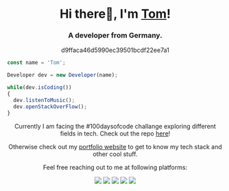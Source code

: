 <h1 align="center">Hi there👋, I'm <a href="https://schmelto.github.io/portfolio/">Tom</a>!</h1>
<h3 align="center">A developer from Germany.</h3>
<p align="center">d9ffaca46d5990ec39501bcdf22ee7a1</p>

```js
const name = 'Tom';

Developer dev = new Developer(name);

while(dev.isCoding())  
{
  dev.listenToMusic();
  dev.openStackOverFlow();
}
```

<p align="center">Currently I am facing the #100daysofcode challange exploring different fields in tech. Check out the repo <a href="https://github.com/schmelto/100-days-of-code">here</a>!</p>

<p align="center">Otherwise check out my <a href="https://schmelto.github.io/portfolio/">portfolio website</a> to get to know my tech stack and other cool stuff.</p>


<p align="center">Feel free reaching out to me at following platforms:</p>

<p align="center">
  <a href="https://www.linkedin.com/in/tomschmelzer/"><img src="https://img.shields.io/badge/LinkedIn-0077B5?style=for-the-badge&logo=linkedin&logoColor=white"></a> 
  <a href="https://dev.to/schmelto"><img src="https://img.shields.io/badge/dev.to-0A0A0A?style=for-the-badge&logo=dev.to&logoColor=white"></a> 
  <a href="https://people.sap.com/schmelto"><img src="https://img.shields.io/badge/SAP-0FAAFF?style=for-the-badge&logo=sap&logoColor=white"></a> 
  <a href="https://www.instagram.com/schmelto"><img src="https://img.shields.io/badge/Instagram-E4405F?style=for-the-badge&logo=instagram&logoColor=white"></a> 
  <a href="https://twitter.com/schmelto2"><img src="https://img.shields.io/badge/Twitter-1DA1F2?style=for-the-badge&logo=twitter&logoColor=white"></a>
</p>

